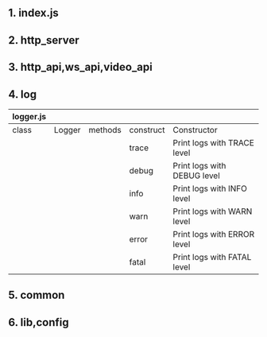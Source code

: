 
## 1. index.js

## 2. http_server

## 3. http_api,ws_api,video_api

## 4. log

| logger.js| | | | |
|---------|---------|---------|---------|---------|
| class | Logger | methods|  construct| Constructor |
|       |        |        |  trace    | Print logs with TRACE level |
|       |        |        |  debug    | Print logs with DEBUG level |
|       |        |        |  info    | Print logs with INFO level |
|       |        |        |  warn    | Print logs with WARN level |
|       |        |        |  error    | Print logs with ERROR level |
|       |        |        |  fatal    | Print logs with FATAL level | 

## 5. common

## 6. lib,config